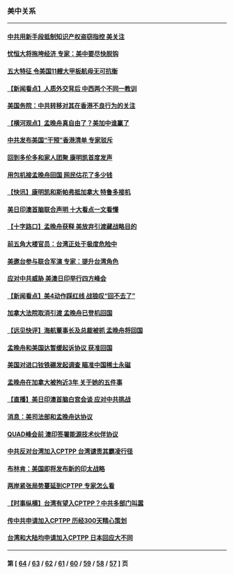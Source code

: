 ### 美中关系
---
#### [中共用新手段抵制知识产权盗窃指控 美关注](../../pages/nf1412576/n13262285.md) 
#### [忧恒大将拖垮经济 专家：美中要尽快脱钩](../../pages/nf1412576/n13259103.md) 
#### [五大特征 令美国11艘大甲板航母无可抗衡](../../pages/nf1412576/n13256723.md) 
#### [【新闻看点】人质外交背后 中西两个不同一教训](../../pages/nf1412576/n13260457.md) 
#### [美国务院：中共转移对其在香港不良行为的关注](../../pages/nf1412576/n13260372.md) 
#### [【横河观点】孟晚舟真自由了？美加中谁赢了](../../pages/nf1412576/n13260514.md) 
#### [中共发布美国“干预”香港清单 专家驳斥](../../pages/nf1412576/n13260410.md) 
#### [回到多伦多和家人团聚 康明凯首度发声](../../pages/nf1412576/n13260386.md) 
#### [用包机接孟晚舟回国 网民估花了多少钱](../../pages/nf1412576/n13260228.md) 
#### [【快讯】康明凯和斯帕弗抵加拿大 特鲁多接机](../../pages/nf1412576/n13259947.md) 
#### [美日印澳首脑联合声明 十大看点一文看懂](../../pages/nf1412576/n13259995.md) 
#### [【十字路口】孟晚舟获释 美放弃引渡藏战略目的](../../pages/nf1412576/n13259836.md) 
#### [前五角大楼官员：台湾正处于极度危险中](../../pages/nf1412576/n13259150.md) 
#### [美邀台参与联合军演 专家：提升台湾角色](../../pages/nf1412576/n13259336.md) 
#### [应对中共威胁 美澳日印举行四方峰会](../../pages/nf1412576/n13258763.md) 
#### [【新闻看点】美4动作踩红线 战狼叹“回不去了”](../../pages/nf1412576/n13258734.md) 
#### [加拿大法院取消引渡 孟晚舟已登机回国](../../pages/nf1412576/n13258871.md) 
#### [【远见快评】海航董事长及总裁被抓 孟晚舟将回国](../../pages/nf1412576/n13258746.md) 
#### [孟晚舟和美国达暂缓起诉协议 获准回国](../../pages/nf1412576/n13258726.md) 
#### [美国对进口钕铁硼发起调查 瞄准中国稀土永磁](../../pages/nf1412576/n13258538.md) 
#### [孟晚舟在加拿大被拘近3年 关于她的五件事](../../pages/nf1412576/n13258506.md) 
#### [【直播】美日印澳首脑白宫会谈 应对中共挑战](../../pages/nf1412576/n13258426.md) 
#### [消息：美司法部和孟晚舟达协议](../../pages/nf1412576/n13258309.md) 
#### [QUAD峰会前 澳印签署能源技术伙伴协议](../../pages/nf1412576/n13257246.md) 
#### [中共反对台湾加入CPTPP 台湾谴责其霸凌行径](../../pages/nf1412576/n13256810.md) 
#### [布林肯：美国即将发布新的印太战略](../../pages/nf1412576/n13256846.md) 
#### [两岸紧张局势蔓延到CPTPP 专家怎么看](../../pages/nf1412576/n13255999.md) 
#### [【时事纵横】台湾有望入CPTPP？中共多部门叫嚣](../../pages/nf1412576/n13256320.md) 
#### [传中共申请加入CPTPP 历经300天精心策划](../../pages/nf1412576/n13256044.md) 
#### [台湾和大陆均申请加入CPTPP 日本回应大不同](../../pages/nf1412576/n13255796.md) 

---
#### 第 [ [64](./64.md) / [63](./63.md) / [62](./62.md) / [61](./61.md) / [60](./60.md) / [59](./59.md) / [58](./58.md) / [57](./57.md) ] 页

